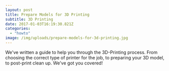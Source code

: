 ```yaml
---
layout: post
title: Prepare Models for 3D Printing
subtitle: 3D Printing
date: 2017-01-03T16:19:30.821Z
categories:
  - "howto"
image: /img/uploads/prepare-models-for-3d-printing.jpg
---
```


We've written a guide to help you through the 3D-Printing process. From choosing the correct type of printer for the job, to preparing your 3D model, to post-print clean up. We've got you covered!
